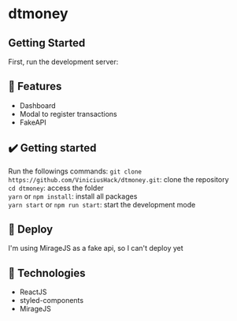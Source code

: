# dtmoney

## Getting Started

First, run the development server:
## 🔨 Features
- Dashboard
- Modal to register transactions
- FakeAPI


## ✔️ Getting started
Run the followings commands: 
`git clone https://github.com/ViniciusHack/dtmoney.git`: clone the repository <br>
`cd dtmoney`: access the folder <br>
`yarn` or `npm install`: install all packages <br>
`yarn start` or `npm run start`: start the development mode


## 🚀 Deploy
I'm using MirageJS as a fake api, so I can't deploy yet


## 🔧 Technologies
- ReactJS
- styled-components
- MirageJS
